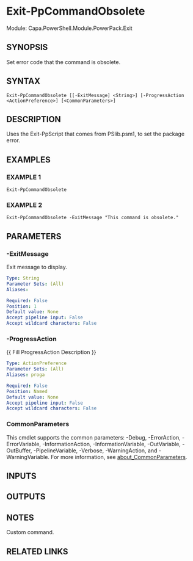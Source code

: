 # Exit-PpCommandObsolete

Module: Capa.PowerShell.Module.PowerPack.Exit

## SYNOPSIS
Set error code that the command is obsolete.

## SYNTAX

```
Exit-PpCommandObsolete [[-ExitMessage] <String>] [-ProgressAction <ActionPreference>] [<CommonParameters>]
```

## DESCRIPTION
Uses the Exit-PpScript that comes from PSlib.psm1, to set the package error.

## EXAMPLES

### EXAMPLE 1
```
Exit-PpCommandObsolete
```

### EXAMPLE 2
```
Exit-PpCommandObsolete -ExitMessage "This command is obsolete."
```

## PARAMETERS

### -ExitMessage
Exit message to display.

```yaml
Type: String
Parameter Sets: (All)
Aliases:

Required: False
Position: 1
Default value: None
Accept pipeline input: False
Accept wildcard characters: False
```

### -ProgressAction
{{ Fill ProgressAction Description }}

```yaml
Type: ActionPreference
Parameter Sets: (All)
Aliases: proga

Required: False
Position: Named
Default value: None
Accept pipeline input: False
Accept wildcard characters: False
```

### CommonParameters
This cmdlet supports the common parameters: -Debug, -ErrorAction, -ErrorVariable, -InformationAction, -InformationVariable, -OutVariable, -OutBuffer, -PipelineVariable, -Verbose, -WarningAction, and -WarningVariable. For more information, see [about_CommonParameters](http://go.microsoft.com/fwlink/?LinkID=113216).

## INPUTS

## OUTPUTS

## NOTES
Custom command.

## RELATED LINKS
